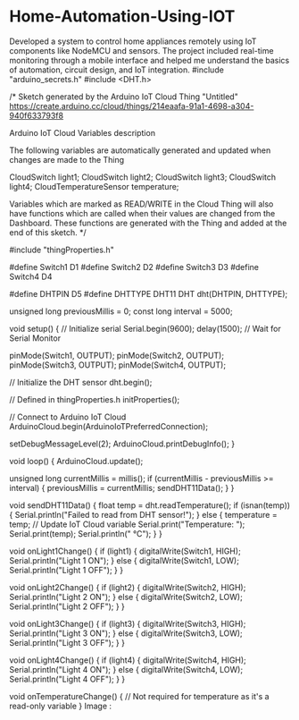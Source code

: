 # Home-Automation-Using-IOT
Developed a system to control home appliances remotely using IoT components like NodeMCU and sensors. The project included real-time monitoring through a mobile interface and helped me understand the basics of automation, circuit design, and IoT integration.
#include "arduino_secrets.h"
#include <DHT.h>

/*
  Sketch generated by the Arduino IoT Cloud Thing "Untitled"
  https://create.arduino.cc/cloud/things/214eaafa-91a1-4698-a304-940f633793f8

  Arduino IoT Cloud Variables description

  The following variables are automatically generated and updated when changes are made to the Thing

  CloudSwitch light1;
  CloudSwitch light2;
  CloudSwitch light3;
  CloudSwitch light4;
  CloudTemperatureSensor temperature;

  Variables which are marked as READ/WRITE in the Cloud Thing will also have functions
  which are called when their values are changed from the Dashboard.
  These functions are generated with the Thing and added at the end of this sketch.
*/

#include "thingProperties.h"

#define Switch1 D1
#define Switch2 D2
#define Switch3 D3
#define Switch4 D4

#define DHTPIN D5
#define DHTTYPE DHT11
DHT dht(DHTPIN, DHTTYPE);

unsigned long previousMillis = 0;
const long interval = 5000;

void setup() {
  // Initialize serial
  Serial.begin(9600);
  delay(1500);  // Wait for Serial Monitor

  pinMode(Switch1, OUTPUT);
  pinMode(Switch2, OUTPUT);
  pinMode(Switch3, OUTPUT);
  pinMode(Switch4, OUTPUT);

  // Initialize the DHT sensor
  dht.begin();

  // Defined in thingProperties.h
  initProperties();

  // Connect to Arduino IoT Cloud
  ArduinoCloud.begin(ArduinoIoTPreferredConnection);

  setDebugMessageLevel(2);
  ArduinoCloud.printDebugInfo();
}

void loop() {
  ArduinoCloud.update();

  unsigned long currentMillis = millis();
  if (currentMillis - previousMillis >= interval) {
    previousMillis = currentMillis;
    sendDHT11Data();
  }
}

void sendDHT11Data() {
  float temp = dht.readTemperature();
  if (isnan(temp)) {
    Serial.println("Failed to read from DHT sensor!");
  } else {
    temperature = temp;  // Update IoT Cloud variable
    Serial.print("Temperature: ");
    Serial.print(temp);
    Serial.println(" °C");
  }
}

void onLight1Change() {
  if (light1) {
    digitalWrite(Switch1, HIGH);
    Serial.println("Light 1 ON");
  } else {
    digitalWrite(Switch1, LOW);
    Serial.println("Light 1 OFF");
  }
}

void onLight2Change() {
  if (light2) {
    digitalWrite(Switch2, HIGH);
    Serial.println("Light 2 ON");
  } else {
    digitalWrite(Switch2, LOW);
    Serial.println("Light 2 OFF");
  }
}

void onLight3Change() {
  if (light3) {
    digitalWrite(Switch3, HIGH);
    Serial.println("Light 3 ON");
  } else {
    digitalWrite(Switch3, LOW);
    Serial.println("Light 3 OFF");
  }
}

void onLight4Change() {
  if (light4) {
    digitalWrite(Switch4, HIGH);
    Serial.println("Light 4 ON");
  } else {
    digitalWrite(Switch4, LOW);
    Serial.println("Light 4 OFF");
  }
}

void onTemperatureChange() {
  // Not required for temperature as it's a read-only variable
}
Image :  
